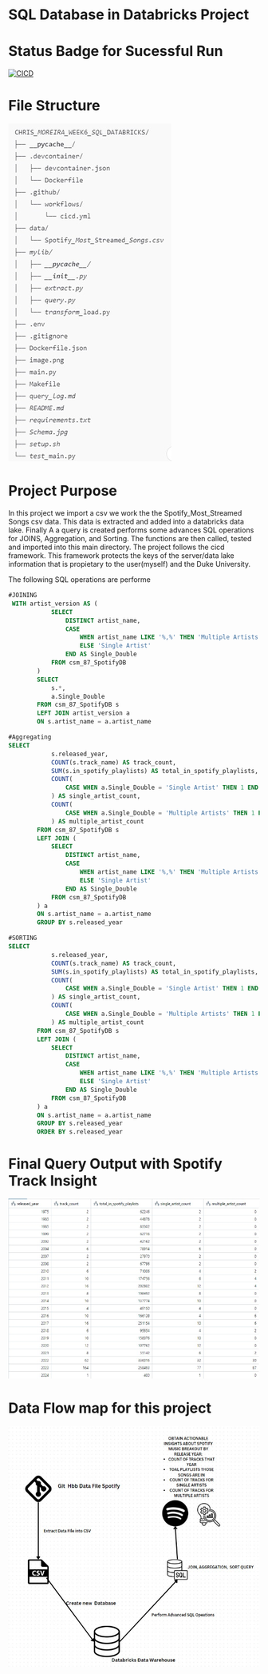 # SQL Database in Databricks Project
# Status Badge for Sucessful Run
[![CICD](https://github.com/nogibjj/chris_moreira_week6_sql_databricks/actions/workflows/cicd.yml/badge.svg)](https://github.com/nogibjj/chris_moreira_week6_sql_databricks/actions/workflows/cicd.yml)

# File Structure 
![alt text](image-1.png)


# Project Purpose
In this project we import a csv we work the the Spotify_Most_Streamed Songs csv data. This data is extracted and added into a databricks data lake. Finally A a query is created performs some advances SQL operations for JOINS, Aggregation, and Sorting. The functions are then called, tested and imported into this main directory. The project follows the cicd framework. This framework protects the keys of the server/data lake information that is propietary to the user(myself) and the Duke University. 

The following SQL operations are performe
```sql
#JOINING
 WITH artist_version AS (
            SELECT 
                DISTINCT artist_name,
                CASE 
                    WHEN artist_name LIKE '%,%' THEN 'Multiple Artists'
                    ELSE 'Single Artist'
                END AS Single_Double
            FROM csm_87_SpotifyDB
        )
        SELECT 
            s.*,
            a.Single_Double
        FROM csm_87_SpotifyDB s
        LEFT JOIN artist_version a
        ON s.artist_name = a.artist_name
```
```sql
#Aggregating
SELECT 
            s.released_year,
            COUNT(s.track_name) AS track_count,
            SUM(s.in_spotify_playlists) AS total_in_spotify_playlists,
            COUNT(
                CASE WHEN a.Single_Double = 'Single Artist' THEN 1 END
            ) AS single_artist_count,
            COUNT(
                CASE WHEN a.Single_Double = 'Multiple Artists' THEN 1 END
            ) AS multiple_artist_count
        FROM csm_87_SpotifyDB s
        LEFT JOIN (
            SELECT 
                DISTINCT artist_name,
                CASE 
                    WHEN artist_name LIKE '%,%' THEN 'Multiple Artists'
                    ELSE 'Single Artist'
                END AS Single_Double
            FROM csm_87_SpotifyDB
        ) a
        ON s.artist_name = a.artist_name
        GROUP BY s.released_year
```

```sql
#SORTING
SELECT 
            s.released_year,
            COUNT(s.track_name) AS track_count,
            SUM(s.in_spotify_playlists) AS total_in_spotify_playlists,
            COUNT(
                CASE WHEN a.Single_Double = 'Single Artist' THEN 1 END
            ) AS single_artist_count,
            COUNT(
                CASE WHEN a.Single_Double = 'Multiple Artists' THEN 1 END
            ) AS multiple_artist_count
        FROM csm_87_SpotifyDB s
        LEFT JOIN (
            SELECT 
                DISTINCT artist_name,
                CASE 
                    WHEN artist_name LIKE '%,%' THEN 'Multiple Artists'
                    ELSE 'Single Artist'
                END AS Single_Double
            FROM csm_87_SpotifyDB
        ) a
        ON s.artist_name = a.artist_name
        GROUP BY s.released_year
        ORDER BY s.released_year
```

# Final Query Output with Spotify Track Insight
![alt text](image-3.png)
# Data Flow map for this project
![alt text](image-2.png)




